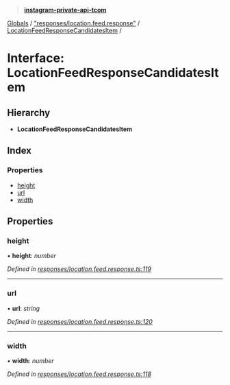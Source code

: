 > **[instagram-private-api-tcom](../README.md)**

[Globals](../README.md) / ["responses/location.feed.response"](../modules/_responses_location_feed_response_.md) / [LocationFeedResponseCandidatesItem](_responses_location_feed_response_.locationfeedresponsecandidatesitem.md) /

# Interface: LocationFeedResponseCandidatesItem

## Hierarchy

* **LocationFeedResponseCandidatesItem**

## Index

### Properties

* [height](_responses_location_feed_response_.locationfeedresponsecandidatesitem.md#height)
* [url](_responses_location_feed_response_.locationfeedresponsecandidatesitem.md#url)
* [width](_responses_location_feed_response_.locationfeedresponsecandidatesitem.md#width)

## Properties

###  height

• **height**: *number*

*Defined in [responses/location.feed.response.ts:119](https://github.com/cuonglnhust/instagram-private-api-tcom/blob/3e16058/src/responses/location.feed.response.ts#L119)*

___

###  url

• **url**: *string*

*Defined in [responses/location.feed.response.ts:120](https://github.com/cuonglnhust/instagram-private-api-tcom/blob/3e16058/src/responses/location.feed.response.ts#L120)*

___

###  width

• **width**: *number*

*Defined in [responses/location.feed.response.ts:118](https://github.com/cuonglnhust/instagram-private-api-tcom/blob/3e16058/src/responses/location.feed.response.ts#L118)*